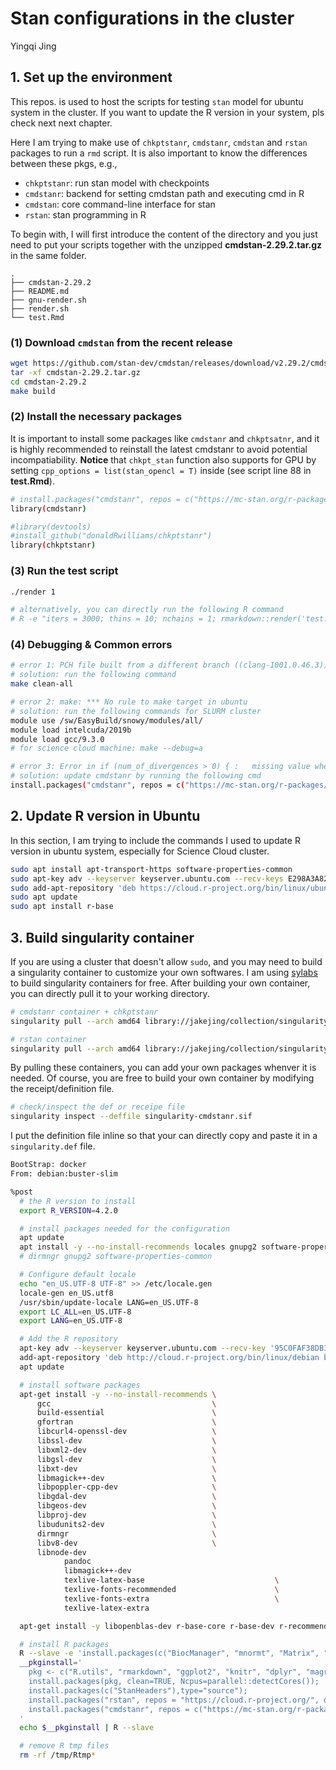 # Stan configurations in the cluster

Yingqi Jing

## 1. Set up the environment

This repos. is used to host the scripts for testing `stan` model for ubuntu system in the cluster. If you want to update the R version in your system, pls check next next chapter.

Here I am trying to make use of `chkptstanr`, `cmdstanr`, `cmdstan` and `rstan` packages to run a `rmd` script. It is also important to know the differences between these pkgs, e.g.,

- `chkptstanr`: run stan model with checkpoints
- `cmdstanr`: backend for setting cmdstan path and executing cmd in R
- `cmdstan`: core command-line interface for stan
- `rstan`: stan programming in R

To begin with, I will first introduce the content of the directory and you just need to put your scripts together with the unzipped **cmdstan-2.29.2.tar.gz** in the same folder. 

```
.
├── cmdstan-2.29.2
├── README.md
├── gnu-render.sh
├── render.sh
└── test.Rmd
```

### (1) Download `cmdstan` from the recent release

```bash
wget https://github.com/stan-dev/cmdstan/releases/download/v2.29.2/cmdstan-2.29.2.tar.gz
tar -xf cmdstan-2.29.2.tar.gz
cd cmdstan-2.29.2
make build
```

### (2) Install the necessary packages

It is important to install some packages like `cmdstanr` and `chkptsatnr`, and it is highly recommended to reinstall the latest cmdstanr to avoid potential incompatiability. **Notice** that `chkpt_stan` function also supports for GPU by setting `cpp_options = list(stan_opencl = T)` inside (see script line 88 in **test.Rmd**).

```bash
# install.packages("cmdstanr", repos = c("https://mc-stan.org/r-packages/", getOption("repos")))
library(cmdstanr)

#library(devtools)
#install_github("donaldRwilliams/chkptstanr")
library(chkptstanr)
```

### (3) Run the test script

```bash
./render 1

# alternatively, you can directly run the following R command
# R -e "iters = 3000; thins = 10; nchains = 1; rmarkdown::render('test.Rmd', output_format = c('html_document'), output_file = paste('out', '.html', sep=''))"
```

### (4) Debugging & Common errors

```bash
# error 1: PCH file built from a different branch ((clang-1001.0.46.3)) than the compiler ((clang-1001.0.46.4))
# solution: run the following command
make clean-all 

# error 2: make: *** No rule to make target in ubuntu
# solution: run the following commands for SLURM cluster
module use /sw/EasyBuild/snowy/modules/all/
module load intelcuda/2019b
module load gcc/9.3.0
# for science cloud machine: make --debug=a

# error 3: Error in if (num_of_divergences > 0) { :   missing value where TRUE/FALSE needed
# solution: update cmdstanr by running the following cmd
install.packages("cmdstanr", repos = c("https://mc-stan.org/r-packages/", getOption("repos"))) 

```

## 2. Update R version in Ubuntu

In this section, I am trying to include the commands I used to update R version in ubuntu system, especially for Science Cloud cluster.

```bash
sudo apt install apt-transport-https software-properties-common
sudo apt-key adv --keyserver keyserver.ubuntu.com --recv-keys E298A3A825C0D65DFD57CBB651716619E084DAB9
sudo add-apt-repository 'deb https://cloud.r-project.org/bin/linux/ubuntu bionic-cran40/'
sudo apt update
sudo apt install r-base
```

## 3. Build singularity container

If you are using a cluster that doesn't allow `sudo`, and you may need to build a singularity container to customize your own softwares. I am using [sylabs](https://cloud.sylabs.io/) to build singularity containers for free. After building your own container, you can directly pull it to your working directory. 

```bash
# cmdstanr container + chkptstanr
singularity pull --arch amd64 library://jakejing/collection/singularity-cmdstanr:latest

# rstan container
singularity pull --arch amd64 library://jakejing/collection/singularity-rstan:latest
```

By pulling these containers, you can add your own packages whenver it is needed. Of course, you are free to build your own container by modifying the receipt/definition file.

```bash
# check/inspect the def or receipe file
singularity inspect --deffile singularity-cmdstanr.sif
```

I put the definition file inline so that your can directly copy and paste it in a `singularity.def` file.

```bash
BootStrap: docker
From: debian:buster-slim

%post
  # the R version to install
  export R_VERSION=4.2.0

  # install packages needed for the configuration
  apt update
  apt install -y --no-install-recommends locales gnupg2 software-properties-common
  # dirmngr gnupg2 software-properties-common

  # Configure default locale
  echo "en_US.UTF-8 UTF-8" >> /etc/locale.gen
  locale-gen en_US.utf8
  /usr/sbin/update-locale LANG=en_US.UTF-8
  export LC_ALL=en_US.UTF-8
  export LANG=en_US.UTF-8

  # Add the R repository
  apt-key adv --keyserver keyserver.ubuntu.com --recv-key '95C0FAF38DB3CCAD0C080A7BDC78B2DDEABC47B7'
  add-apt-repository 'deb http://cloud.r-project.org/bin/linux/debian buster-cran40/'
  apt update

  # install software packages
  apt-get install -y --no-install-recommends \
      gcc                                    \
      build-essential                        \
      gfortran                               \
      libcurl4-openssl-dev                   \
      libssl-dev                             \
      libxml2-dev                            \
      libgsl-dev                             \
      libxt-dev                              \
      libmagick++-dev                        \
      libpoppler-cpp-dev                     \
      libgdal-dev                            \
      libgeos-dev                            \
      libproj-dev                            \
      libudunits2-dev                        \
      dirmngr                                \
      libv8-dev                              \
      libnode-dev														 \
	 		pandoc																 \
	 		libmagick++-dev												 \
	 		texlive-latex-base					           \
	 		texlive-fonts-recommended				       \
	 		texlive-fonts-extra					           \
	 		texlive-latex-extra

  apt-get install -y libopenblas-dev r-base-core r-base-dev r-recommended libcurl4-openssl-dev libopenmpi-dev openmpi-bin openmpi-common openmpi-doc openssh-client openssh-server libssh-dev wget cmake g++ python autoconf bzip2 libtool libtool-bin

  # install R packages
  R --slave -e 'install.packages(c("BiocManager", "mnormt", "Matrix", "expm")); BiocManager::install(c("devtools")); devtools::install_github("liamrevell/phytools"); BiocManager::install("ggtree"); devtools::install_github("donaldRwilliams/chkptstanr")'
  __pkginstall='
    pkg <- c("R.utils", "rmarkdown", "ggplot2", "knitr", "dplyr", "magrittr", "tidyr", "plyr", "ape", "tibble", "geiger", "purrr", "foreach", "parallel", "doParallel", "extraDistr", "grid", "gridExtra", "posterior", "MASS");
    install.packages(pkg, clean=TRUE, Ncpus=parallel::detectCores());
    install.packages(c("StanHeaders"),type="source");
    install.packages("rstan", repos = "https://cloud.r-project.org/", dependencies = TRUE); 
    install.packages("cmdstanr", repos = c("https://mc-stan.org/r-packages/", getOption("repos")))
  '
  echo $__pkginstall | R --slave

  # remove R tmp files
  rm -rf /tmp/Rtmp*
```

